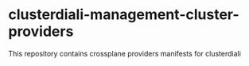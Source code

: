 # clusterdiali-management-cluster-providers
This repository contains crossplane providers manifests for clusterdiali
